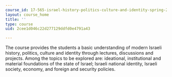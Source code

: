 ```yaml
---
course_id: 17-565-israel-history-politics-culture-and-identity-spring-2011
layout: course_home
title: ''
type: course
uid: 2cee1d046c22d277129ddfd0e4791a43

---
```

The course provides the students a basic understanding of modern Israeli history, politics, culture and identity through lectures, discussions and projects. Among the topics to be explored are: ideational, institutional and material foundations of the state of Israel; Israeli national identity, Israeli society, economy, and foreign and security policies.
